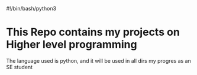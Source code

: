 #!/bin/bash/python3
# This Repo contains my projects on Higher level programming
The language used is python, and it will be used in all dirs
my progres as an SE student
